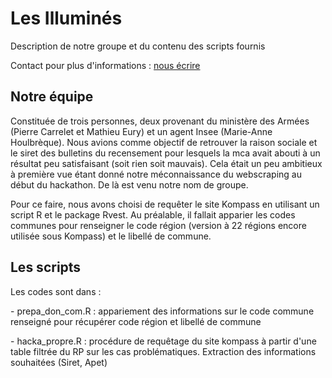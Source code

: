 <h1>Les Illuminés</h1>

<p>Description de notre groupe et du contenu des scripts fournis</p>


<p>Contact pour plus d'informations : <a href="mailto:pierre.carrelet@intradef.gouv.fr; mathieu.eury@intradef.gouv.fr" > nous écrire </a></p>

<h2>Notre équipe</h2>

<p>Constituée de trois personnes, deux provenant du ministère des Armées (Pierre Carrelet et Mathieu Eury) et un agent Insee (Marie-Anne Houlbrèque). Nous avions comme objectif de retrouver la raison sociale et le siret des bulletins du recensement pour lesquels la mca avait abouti à un résultat peu satisfaisant (soit rien soit mauvais). Cela était un peu ambitieux à première vue étant donné notre méconnaissance du webscraping au début du hackathon. De là est venu notre nom de groupe.</p>
<p>Pour ce faire, nous avons choisi de requêter le site Kompass en utilisant un script R et le package Rvest. Au préalable, il fallait apparier les codes communes pour renseigner le code région (version à 22 régions encore utilisée sous Kompass) et le libellé de commune. </p>

<h2>Les scripts</h2>

<p> Les codes sont dans  :</p>
<p> - prepa_don_com.R : appariement des informations sur le code commune renseigné pour récupérer code région et libellé de commune </p>
<p> - hacka_propre.R : procédure de requêtage du site kompass à partir d'une table filtrée du RP sur les cas problématiques. Extraction des informations souhaitées (Siret, Apet)</p>



 
